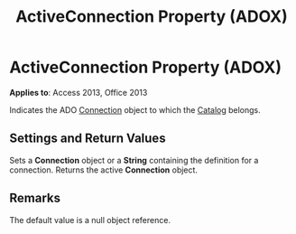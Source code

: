 ﻿---
title: ActiveConnection Property (ADOX)
TOCTitle: ActiveConnection Property (ADOX)
ms:assetid: c1d90eca-9d62-4d7e-c275-5094e914ecb4
ms:mtpsurl: https://msdn.microsoft.com/library/JJ249945(v=office.15)
ms:contentKeyID: 48547539
ms.date: 09/18/2015
mtps_version: v=office.15
---

# ActiveConnection Property (ADOX)


**Applies to**: Access 2013, Office 2013

Indicates the ADO [Connection](connection-object-ado.md) object to which the [Catalog](catalog-object-adox.md) belongs.

## Settings and Return Values

Sets a **Connection** object or a **String** containing the definition for a connection. Returns the active **Connection** object.

## Remarks

The default value is a null object reference.

